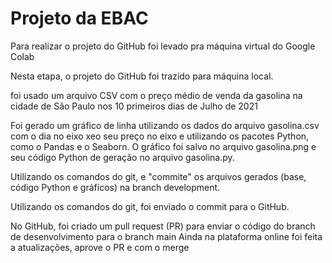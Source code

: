 # Projeto da EBAC

Para realizar o projeto do GitHub foi levado pra máquina virtual do Google Colab

Nesta etapa, o projeto do GitHub foi trazido para máquina local.

foi usado um arquivo CSV com o preço médio de venda da gasolina na cidade de São Paulo nos 10 primeiros dias de Julho de 2021

Foi gerado um gráfico de linha utilizando os dados do arquivo gasolina.csv com o dia no eixo xeo seu preço no eixo e utilizando os pacotes Python, como o Pandas e o Seaborn. O gráfico foi salvo no arquivo gasolina.png e seu código Python de geração no arquivo gasolina.py.

Utilizando os comandos do git, e "commite" os arquivos gerados (base, código Python e gráficos) na branch development.

Utilizando os comandos do git, foi enviado o commit para o GitHub.

No GitHub, foi criado um pull request (PR) para enviar o código do branch de desenvolvimento para o branch main Ainda na plataforma online foi feita a atualizações, aprove o PR e com o merge
